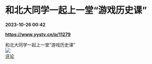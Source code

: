 # 和北大同学一起上一堂“游戏历史课”

**2023-10-26 00:42**

**https://www.yystv.cn/p/11279**

和北大同学一起上一堂“游戏历史课”  
![](https://img3.chouti.com/CHOUTI_231025_CFE870E8D8194EC18F81ACE48A6E921E.jpg)  
[评论](https://m.chouti.com/link/40400009)